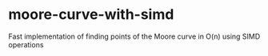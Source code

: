 # moore-curve-with-simd
Fast implementation of finding points of the Moore curve in O(n) using SIMD operations
